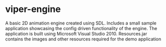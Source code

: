 # viper-engine
A basic 2D animation engine created using SDL. Includes a small sample application showcasing the config driven functionality of the engine.
The application is built using Microsoft Visual Studio 2010.
Resources.jar contains the images and other resources required for the demo application

